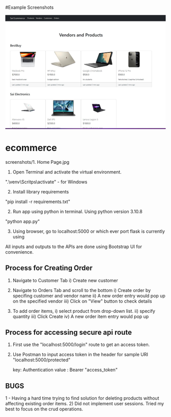 #Example Screenshots

![](https://github.com/saiherng/ecommerce/blob/d60efda5009fad8864d97828e94738ac6b71f664/screenshots/1.%20Home%20Page.jpg)

# ecommerce
screenshots/1. Home Page.jpg
1) Open Terminal and activate the virtual environment. 

".\venv\Scritps\activate" - for Windows 

2) Install library requirements

"pip install -r requirements.txt"

2) Run app using python in terminal. Using python version 3.10.8

"python app.py"

3) Using browser, go to localhost:5000 or which ever port flask is currently using



All inputs and outputs to the APIs are done using Bootstrap UI for convenience.


Process for Creating Order
------------------------------------
1) Navigate to Customer Tab 
    i) Create new customer

2) Navigate to Orders Tab and scroll to the bottom
    i) Create order by specifing customer and vendor name
    ii) A new order entry would pop up on the specified vendor
    iii) Click on "View" button to check details

3) To add order items,
    i) select product from drop-down list.
    ii) specify quantity 
    iii) Click Create
    iv) A new order item entry would pop up 


Process for accessing secure api route
------------------------------------------------
1) First use the "localhost:5000/login" route to get an access token. 
2) Use Postman to input access token in the header for sample URI "localhost:5000/protected"
    
    key: Authentication
    value : Bearer "access_token"


BUGS 
-----------------------------------
1 - Having a hard time trying to find solution for deleting products without affecting existing order items.
2) Did not implement user sessions. Tried my best to focus on the crud operations.


